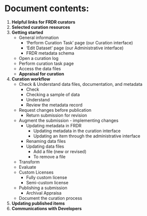 # Document contents:

1. **Helpful links for FRDR curators**
2. **Selected curation resources**
3. **Getting started**
   - General information
     - ‘Perform Curation Task’ page (our Curation interface)
     - ‘Edit Dataset’ page (our Administrative interface)
     - FRDR metadata schema
   - Open a curation log
   - Perform curation task page
   - Access the data files
   - **Appraisal for curation**
4. **Curation workflow**
   - Check & Understand data files, documentation, and metadata
     - Check
     - Checking a sample of data
     - Understand
     - Review the metadata record
   - Request changes before publication
     - Return submission for revision
   - Augment the submission - implementing changes
     - Updating metadata in FRDR
       - Updating metadata in the curation interface
       - Updating an item through the administrative interface
     - Renaming data files
     - Updating data files
       - Add a file (new or revised)
       - To remove a file
   - Transform
   - Evaluate
   - Custom Licenses
     - Fully custom license
     - Semi-custom license
   - Publishing a submission
     - Archival Appraisa
   - Document the curation process
5. **Updating published items**
6. **Communications with Developers**
